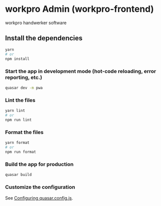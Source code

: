 # workpro Admin (workpro-frontend)

workpro handwerker software

## Install the dependencies
```bash
yarn
# or
npm install
```

### Start the app in development mode (hot-code reloading, error reporting, etc.)
```bash
quasar dev -m pwa
```


### Lint the files
```bash
yarn lint
# or
npm run lint
```


### Format the files
```bash
yarn format
# or
npm run format
```



### Build the app for production
```bash
quasar build
```

### Customize the configuration
See [Configuring quasar.config.js](https://v2.quasar.dev/quasar-cli-vite/quasar-config-js).
